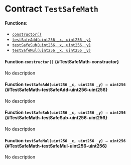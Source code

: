 # Contract `TestSafeMath`



#### Functions:
- [`constructor()`](#TestSafeMath-constructor)
- [`testSafeAdd(uint256 _x, uint256 _y)`](#TestSafeMath-testSafeAdd-uint256-uint256)
- [`testSafeSub(uint256 _x, uint256 _y)`](#TestSafeMath-testSafeSub-uint256-uint256)
- [`testSafeMul(uint256 _x, uint256 _y)`](#TestSafeMath-testSafeMul-uint256-uint256)


#### Function `constructor()` {#TestSafeMath-constructor}
No description
#### Function `testSafeAdd(uint256 _x, uint256 _y) → uint256` {#TestSafeMath-testSafeAdd-uint256-uint256}
No description
#### Function `testSafeSub(uint256 _x, uint256 _y) → uint256` {#TestSafeMath-testSafeSub-uint256-uint256}
No description
#### Function `testSafeMul(uint256 _x, uint256 _y) → uint256` {#TestSafeMath-testSafeMul-uint256-uint256}
No description

